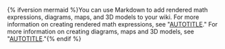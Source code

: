 {% ifversion mermaid %}You can use Markdown to add rendered math expressions, diagrams, maps, and 3D models to your wiki. For more information on creating rendered math expressions, see "[AUTOTITLE](/get-started/writing-on-github/working-with-advanced-formatting/writing-mathematical-expressions)." For more information on creating diagrams, maps and 3D models, see "[AUTOTITLE](/get-started/writing-on-github/working-with-advanced-formatting/creating-diagrams)."{% endif %}
